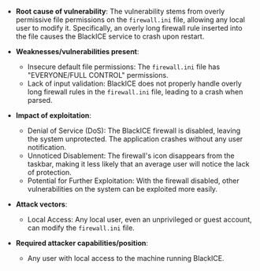 - **Root cause of vulnerability**: The vulnerability stems from overly permissive file permissions on the `firewall.ini` file, allowing any local user to modify it. Specifically, an overly long firewall rule inserted into the file causes the BlackICE service to crash upon restart.

- **Weaknesses/vulnerabilities present**:
    - Insecure default file permissions: The `firewall.ini` file has "EVERYONE/FULL CONTROL" permissions.
    - Lack of input validation: BlackICE does not properly handle overly long firewall rules in the `firewall.ini` file, leading to a crash when parsed.

- **Impact of exploitation**:
    - Denial of Service (DoS): The BlackICE firewall is disabled, leaving the system unprotected. The application crashes without any user notification.
    - Unnoticed Disablement: The firewall's icon disappears from the taskbar, making it less likely that an average user will notice the lack of protection.
    - Potential for Further Exploitation:  With the firewall disabled, other vulnerabilities on the system can be exploited more easily.

- **Attack vectors**:
    - Local Access: Any local user, even an unprivileged or guest account, can modify the `firewall.ini` file.

- **Required attacker capabilities/position**:
    -  Any user with local access to the machine running BlackICE.